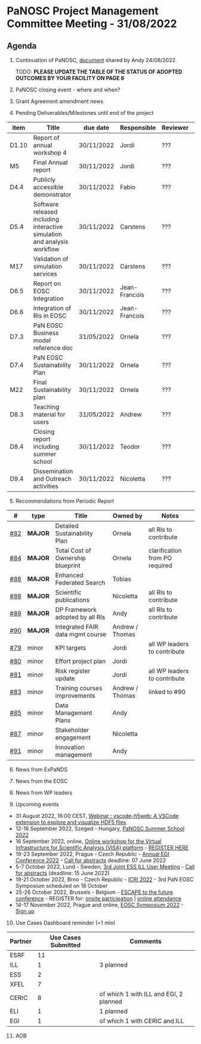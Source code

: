 PaNOSC Project Management Committee Meeting - 31/08/2022
=========================================================

Agenda
------	

1. Continuation of PaNOSC, [document](https://docs.google.com/document/d/1NmeKcYLfTtuGPnl1xoYgCeUYZuJMUWZk/edit?usp=sharing&ouid=107769201997330831191&rtpof=true&sd=true) shared by Andy 24/08/2022. 

   TODO: **PLEASE UPDATE THE TABLE OF THE STATUS OF ADOPTED OUTCOMES BY YOUR FACILITY ON PAGE 6**

2. PaNOSC closing event - where and when?

3. Grant Agreement amendment news

4. Pending Deliverables/Milestones until end of the project

| item |    Title    | due date | Responsible | Reviewer | Status |
| ---- | ----------- | -------- | -------- | -------- | -------|
| D1.10 | Report of annual workshop 4 | 30/11/2022 | Jordi | ??? |  |
| M5   | Final Annual report  | 30/11/2022 | Jordi | ??? |   |
| D4.4 | Publicly accessible demonstrator | 30/11/2022 | Fabio | ??? |   |
| D5.4 | Software released including interactive simulation and analysis workflow | 30/11/2022 | Carstens | ??? |   |
| M17  | Validation of simulation services | 30/11/2022 | Carstens | ??? |   |
| D6.5 | Report on EOSC Integration | 30/11/2022 | Jean-Francois | ??? |   |
| D6.6 | Integration of RIs in EOSC | 30/11/2022 | Jean-Francois | ??? |   |
| D7.3 | PaN EOSC Business model reference doc | 31/05/2022 | Ornela | ???  |  **pending** |
| D7.4 | PaN EOSC Sustainability Plan | 30/11/2022 | Ornela | ??? |   |
| M22  | Final Sustainability plan | 30/11/2022 | Ornela | ??? |   |
| D8.3 | Teaching material for users | 31/05/2022 | Andrew | ??? | **pending**  |
| D8.4 | Closing report including summer school | 30/11/2022 | Teodor | ??? |   |
| D9.4 | Dissemination and Outreach activities | 30/11/2022 | Nicoletta | ??? |   |

5. Recommendations from Periodic Report

|  #  | type | Title | Owned by | Notes |
| --- | ---- | ----- | -------- | ----- |
| [#82](https://github.com/panosc-eu/panosc/issues/82) | **MAJOR** | Detailed Sustainability Plan | Ornela | all RIs to contribute |
| [#84](https://github.com/panosc-eu/panosc/issues/84) | **MAJOR** | Total Cost of Ownership blueprint | Ornela | clarification from PO required |
| [#86](https://github.com/panosc-eu/panosc/issues/86) | **MAJOR** | Enhanced Federated Search | Tobias | |
| [#88](https://github.com/panosc-eu/panosc/issues/88) | **MAJOR** | Scientific publications | Nicoletta | all RIs to contribute |
| [#89](https://github.com/panosc-eu/panosc/issues/89) | **MAJOR** | DP Framework adopted by all RIs | Andy | all RIs to contribute |
| [#90](https://github.com/panosc-eu/panosc/issues/90) | **MAJOR** | Integrated FAIR data mgmt course | Andrew / Thomas |
| [#79](https://github.com/panosc-eu/panosc/issues/79) | minor | KPI targets | Jordi | all WP leaders to contribute |
| [#80](https://github.com/panosc-eu/panosc/issues/80) | minor | Effort project plan | Jordi |  |
| [#81](https://github.com/panosc-eu/panosc/issues/81) | minor | Risk register update | Jordi | all WP leaders to contribute |
| [#83](https://github.com/panosc-eu/panosc/issues/83) | minor | Training courses improvements | Andrew / Thomas | linked to #90 |
| [#85](https://github.com/panosc-eu/panosc/issues/85) | minor | Data Management Plans | Andy | | 
| [#87](https://github.com/panosc-eu/panosc/issues/87) | minor | Stakeholder engagement | Nicoletta | | 
| [#91](https://github.com/panosc-eu/panosc/issues/91) | minor | Innovation management | Andy | | 

6. News from ExPaNDS

7. News from the EOSC

8. News from WP leaders

9. Upcoming events

* 31 August 2022, 16:00 CEST, [Webinar : vscode-h5web: A VSCode extension to explore and visualize HDF5 files](https://www.hdfgroup.org/2022/08/webinar-announcement-vscode-h5web-a-vscode-extension-to-explore-and-visualize-hdf5-files/)
* 12-16 September 2022, Szeged - Hungary, [PaNOSC Summer School 2022](https://www.panosc.eu/events/panosc-summer-school-2022/)
* 16 September 2022, online, [Online workshop for the Virtual Infrastructure for Scientific Analysis (VISA) platform](https://www.panosc.eu/events/online-workshop-for-the-virtual-infrastructure-for-scientific-analysis-visa-platform/) - [REGISTER HERE](https://diamondlight.zoom.us/webinar/register/5016587442270/WN_6PxU9BBaR46g9R3wW9J_6g)
* 19-23 September 2022, Prague - Czech Republic - [Annual EGI Conference 2022](https://indico.egi.eu/event/5882/overview) - [Call for abstracts](https://indico.egi.eu/event/5882/abstracts/) deadline: 07 June 2022
* 5-7 October 2022, Lund - Sweden, [3rd Joint ESS ILL User Meeting](https://indico.esss.lu.se/event/2809/) - [Call for abstracts](https://indico.esss.lu.se/event/2809/abstracts/) (deadline: 15 June 2022)
* 19-21 October 2022, Brno - Czech Republic - [ICRI 2022](https://www.icri2022.cz/) - 3rd PaN EOSC Symposium scheduled on 18 October
* 25-26 October 2022, Brussels - Belgium - [ESCAPE to the future conference](https://www.panosc.eu/events/panosc-at-escape-to-the-future-conference/) - REGISTER for: [onsite participation](https://projectescape.eu/form/escape-future-brussels-registration#overlay-context=form/escape-final-event-registration-form) | [online attendance](https://projectescape.eu/form/escape-future-brussels-registration#overlay-context=form/escape-final-event-registration-form)
* 14-17 November 2022, Prague and online, [EOSC Symposium 2022](https://eosc-portal.eu/events/eosc-symposium-2022) - [Sign up](https://eosc.us6.list-manage.com/track/click?u=bd106f33ba5f588652c5ad1a4&id=e52c4307a6&e=13138fee77)

10. Use Cases Dashboard reminder (~1 min)

| Partner | Use Cases Submitted | Comments |
| ------- | ------------------- | -------- |
| ESRF  |  11  |  |
| ILL   |  1  | 3 planned  | of which 1 w CERIC and EGI)
| ESS   |  2  |   |
| XFEL  |  7  |   |
| CERIC |  8  | of which 1 with ILL and EGI, 2 planned |
| ELI   |  1  | 1 planned  |
| EGI   |  1  | of which 1 with CERIC and ILL | 

11. AOB
